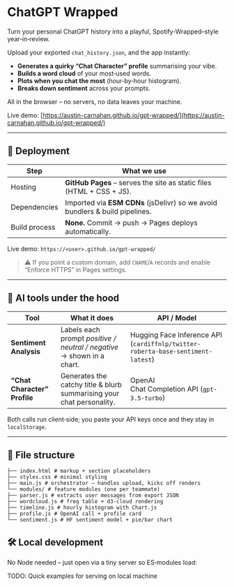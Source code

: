 # ChatGPT Wrapped

Turn your personal ChatGPT history into a playful, Spotify‑Wrapped–style year‑in‑review.

Upload your exported `chat_history.json`, and the app instantly:

- **Generates a quirky “Chat Character” profile** summarising your vibe.  
- **Builds a word cloud** of your most‑used words.  
- **Plots when you chat the most** (hour‑by‑hour histogram).  
- **Breaks down sentiment** across your prompts.

All in the browser – no servers, no data leaves your machine.


Live demo: [https://austin-carnahan.github.io/gpt-wrapped/](https://austin-carnahan.github.io/gpt-wrapped/)

---

## 🚀 Deployment

| Step | What we use |
|------|-------------|
| Hosting | **GitHub Pages** – serves the site as static files (HTML + CSS + JS). |
| Dependencies | Imported via **ESM CDNs** (jsDelivr) so we avoid bundlers & build pipelines. |
| Build process | **None.** Commit → push → Pages deploys automatically. |

Live demo: `https://<user>.github.io/gpt-wrapped/`

> ⚠️ If you point a custom domain, add `CNAME`/`A` records and enable “Enforce HTTPS” in Pages settings.

---

## 🧠 AI tools under the hood

| Tool | What it does | API / Model |
|------|--------------|-------------|
| **Sentiment Analysis** | Labels each prompt *positive / neutral / negative* → shown in a chart. | Hugging Face Inference API (`cardiffnlp/twitter-roberta-base-sentiment-latest`) |
| **“Chat Character” Profile** | Generates the catchy title & blurb summarising your chat personality. | OpenAI Chat Completion API (`gpt-3.5-turbo`) |

Both calls run client‑side; you paste your API keys once and they stay in `localStorage`.

---

## 📁 File structure

```
├── index.html # markup + section placeholders
├── styles.css # minimal styling
├── main.js # orchestrator – handles upload, kicks off renders
└── modules/ # feature modules (one per teammate)
├── parser.js # extracts user messages from export JSON
├── wordcloud.js # freq table + d3‑cloud rendering
├── timeline.js # hourly histogram with Chart.js
├── profile.js # OpenAI call + profile card
└── sentiment.js # HF sentiment model + pie/bar chart
```


## 🛠️ Local development

No Node needed – just open via a tiny server so ES‑modules load:

TODO: Quick examples for serving on local machine